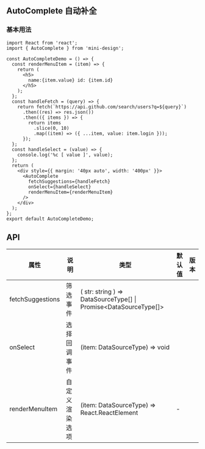 ## AutoComplete 自动补全

### 基本用法

```tsx
import React from 'react';
import { AutoComplete } from 'mini-design';

const AutoCompleteDemo = () => {
  const renderMenuItem = (item) => {
    return (
      <h5>
        name:{item.value} id: {item.id}
      </h5>
    );
  };
  const handleFetch = (query) => {
    return fetch(`https://api.github.com/search/users?q=${query}`)
      .then((res) => res.json())
      .then(({ items }) => {
        return items
          .slice(0, 10)
          .map((item) => ({ ...item, value: item.login }));
      });
  };
  const handleSelect = (value) => {
    console.log('%c [ value ]', value);
  };
  return (
    <div style={{ margin: '40px auto', width: '400px' }}>
      <AutoComplete
        fetchSuggestions={handleFetch}
        onSelect={handleSelect}
        renderMenuItem={renderMenuItem}
      />
    </div>
  );
};
export default AutoCompleteDemo;
```
## API
| 属性 | 说明 | 类型 | 默认值 | 版本 |
| --- | --- | --- | --- | --- |
| fetchSuggestions | 筛选事件 | ( str: string ) => DataSourceType[] \| Promise<DataSourceType[]> |  |  |
| onSelect | 选择回调事件 |(item: DataSourceType) => void |  |  |
| renderMenuItem | 自定义渲染选项 | (item: DataSourceType) => React.ReactElement | - |  |